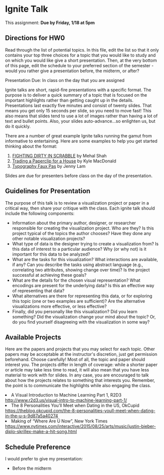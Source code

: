 
# Ignite Talk
This assignment: **Due by Friday, 1/18 at 5pm**

## Directions for HW0

Read through the list of potential topics. In this file, edit the list so that it only contains your top three choices for a topic that you would like to study and on which you would like give a short presentation. Then, at the very bottom of this page, edit the schedule to your preferred section of the semester - would you rather give a presentation before, the midterm, or after?

Presentation Due: In class on the day that you are assigned

Ignite talks are short, rapid-fire presentations with a specific format. The purpose is to deliver a quick summary of a topic that is focused on the important highlights rather than getting caught up in the details. Presentations last exactly five minutes and consist of twenty slides. That means you get only 15 seconds per slide, so you need to move fast! This also means that slides tend to use a lot of images rather than having a lot of text and bullet points. Also, your slides auto-advance...so enlighten us, but do it quickly.

There are a number of great example Ignite talks running the gamut from informative to entertaining. Here are some examples to help you get started thinking about the format:

1. <a href="https://www.youtube.com/watch?v=s1aq6sJEuVU">FIGHTING DIRTY IN SCRABBLE</a> by Mehal Shah
1. <a href="https://www.youtube.com/watch?v=F1_OoICS2b8">Trading a Paperclip for a House</a> by Kyle MacDonald
1. <a href="https://www.youtube.com/watch?v=iommL5hITzA">Typography Faux Pas</a> by Jenny Lam

Slides are due for presenters before class on the day of the presentation.

## Guidelines for Presentation
The purpose of this talk is to review a visualization project or paper in a critical way, then share your critique with the class. Each ignite talk should include the following components:

- Information about the primary author, designer, or researcher responsible for creating the visualization project. Who are they? Is this project typical of the topics the author chooses? Have they done any other notable visualization projects?
- What type of data is the designer trying to create a visualization from? Is this data of interest to a particular audience? Why (or why not) is it important for this data to be analyzed?
- What are the tasks for this visualization? What interactions are available, if any? Can you describe the tasks using abstract language (e.g., correlating two attributes, showing change over time)? Is the project successful at achieving these goals?
- What are the details for the chosen visual representation? What encodings are present for the underlying data? Is this an effective way of representing that data?
- What alternatives are there for representing this data, or for exploring this topic (one or two examples are sufficient)? Are the alternative visualizations more effective, or less effective?
- Finally, did you personally like this visualization? Did you learn something? Did the visualization change your mind about the topic? Or, do you find yourself disagreeing with the visualization in some way?

## Available Projects

Here are the papers and projects that you may select for each topic. Other papers may be acceptable at the instructor's discretion, just get permission beforehand. Choose carefully! Most of all, the topic and paper should interest you. The projects differ in length of coverage: while a shorter paper or article may take less time to read, it will also mean that you have less material to work with for slides. In any case, you are encouraged to talk about how the projects relates to something that interests you. Remember, the point is to communicate the highlights while also engaging the class.
  <li>A Visual Introduction to Machine Learning Part 1, R2D3<br><a href="http://www.r2d3.us/visual-intro-to-machine-learning-part-1/">http://www.r2d3.us/visual-intro-to-machine-learning-part-1/</a></li>
  <li>The 8 Personalities You’ll Meet when Dating in the US, OkCupid<br><a href="https://theblog.okcupid.com/the-8-personalities-youll-meet-when-dating-in-the-u-s-9d87a5a40274">https://theblog.okcupid.com/the-8-personalities-youll-meet-when-dating-in-the-u-s-9d87a5a40274</a></li>
  <li>Making of “Where Are Ü Now”, New York Times<br><a href="https://www.nytimes.com/interactive/2015/08/25/arts/music/justin-bieber-diplo-skrillex-make-a-hit-song.html">https://www.nytimes.com/interactive/2015/08/25/arts/music/justin-bieber-diplo-skrillex-make-a-hit-song.html</a></li>
  
      
## Schedule Preference

I would prefer to give my presentation:
- Before the midterm
